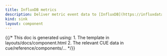 ```yaml
---
title: InfluxDB metrics
description: Deliver metric event data to [InfluxDB](https://influxdata.com)
kind: sink
layout: component
---
```


{{/* This doc is generated using:
     1. The template in layouts/docs/component.html
     2. The relevant CUE data in cue/reference/components/... */}}
